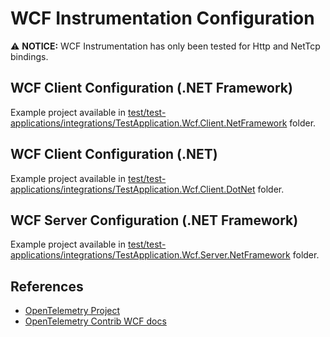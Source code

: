 # WCF Instrumentation Configuration

⚠️ **NOTICE:** WCF Instrumentation has only been tested for Http and NetTcp bindings.

## WCF Client Configuration (.NET Framework)

Example project available in
[test/test-applications/integrations/TestApplication.Wcf.Client.NetFramework](../test/test-applications/integrations/TestApplication.Wcf.Client.NetFramework/)
folder.

## WCF Client Configuration (.NET)

Example project available in
[test/test-applications/integrations/TestApplication.Wcf.Client.DotNet](../test/test-applications/integrations/TestApplication.Wcf.Client.DotNet/)
folder.

## WCF Server Configuration (.NET Framework)

Example project available in
[test/test-applications/integrations/TestApplication.Wcf.Server.NetFramework](../test/test-applications/integrations/TestApplication.Wcf.Server.NetFramework/)
folder.

## References

* [OpenTelemetry Project](https://opentelemetry.io/)
* [OpenTelemetry Contrib WCF docs](https://github.com/open-telemetry/opentelemetry-dotnet-contrib/blob/Instrumentation.Wcf-1.13.0-beta.2/src/OpenTelemetry.Instrumentation.Wcf/README.md)
